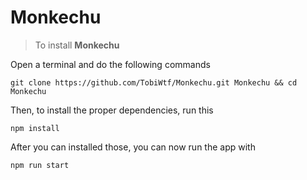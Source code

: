 # Monkechu

> To install **Monkechu**

Open a terminal and do the following commands

```
git clone https://github.com/TobiWtf/Monkechu.git Monkechu && cd Monkechu
```

Then, to install the proper dependencies, run this

```
npm install
```

After you can installed those, you can now run the app with

```
npm run start
```
